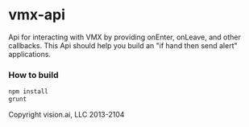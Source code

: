 vmx-api
=======

Api for interacting with VMX by providing onEnter, onLeave, and other
callbacks. This Api should help you build an "if hand then send alert"
applications.

### How to build

```sh
npm install
grunt
```

Copyright vision.ai, LLC 2013-2104
